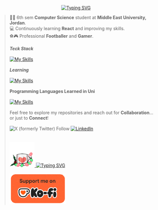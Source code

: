 <div align="center">

[![Typing SVG](https://readme-typing-svg.demolab.com?font=Roboto&size=30&duration=2500&color=9198A1FF&center=true&vCenter=true&lines=Front-End+Developer;Prompt+Engineer;Low-Code+Developer)](https://git.io/typing-svg)

</div>

>👨‍🎓 6th sem **Computer Science** student at **Middle East University, Jordan**.\
>💻 Continuously learning **React** and improving my skills.\
>⚽🎮 Professional **Footballer** and **Gamer**.\
><br/>***Teck Stack***
><br/><br/>[![My Skills](https://skillicons.dev/icons?i=html,css,js,react,bootstrap,git,github,vercel,netlify)](https://skillicons.dev)\
><br/>***Learning***
><br/><br/>[![My Skills](https://skillicons.dev/icons?i=tailwind,ts,next)](https://skillicons.dev)\
><br/>**Programming Languages Learned in Uni**
><br/><br/>[![My Skills](https://skillicons.dev/icons?i=cpp,java,cs,js,python)](https://skillicons.dev)\
><br/>Feel free to explore my repositories and reach out for **Collaboration**... or just to **Connect**!\
><br/>![X (formerly Twitter) Follow](https://img.shields.io/twitter/follow/mohadev01)
[![LinkedIn](https://custom-icon-badges.demolab.com/badge/LinkedIn-0A66C2?logo=linkedin-white&logoColor=fff)](https://www.linkedin.com/in/mohadev)\
><br/><br/><a href="https://ko-fi.com/Z8Z31COJGC">
    <img style="width: 80px; height: auto;" src="https://raw.githubusercontent.com/mohadev01-resources/Icons/refs/heads/main/Ko-fi-Gifs/KitsunaOkami.gif" alt="Ko-fi">
</a>[![Typing SVG](https://readme-typing-svg.demolab.com?font=Roboto&duration=2500&pause=200&color=9198A1&center=false&vCenter=false&width=170&height=35&lines=Support;Buy+a+me+a+Coffee)](https://git.io/typing-svg)\
><br/><a href="https://ko-fi.com/Z8Z31COJGC">
    <img style="width: 180px; height: auto;" src="https://raw.githubusercontent.com/mohadev01-resources/Icons/refs/heads/main/Ko-fi-Gifs/Support%20me%203.gif" alt="Ko-fi">
</a>
